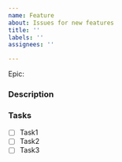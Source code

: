 ```yaml
---
name: Feature
about: Issues for new features
title: ''
labels: ''
assignees: ''

---
```


Epic: <Epic-Link>

### Description

### Tasks

- [ ] Task1
- [ ] Task2
- [ ] Task3
